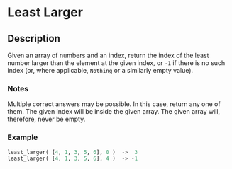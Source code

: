 # Least Larger

## Description

Given an array of numbers and an index, return the index of the least number larger than the element at the given index, or `-1` if there is no such index (or, where applicable, `Nothing` or a similarly empty value).

### Notes

Multiple correct answers may be possible. In this case, return any one of them.
The given index will be inside the given array.
The given array will, therefore, never be empty.

### Example

```python
least_larger( [4, 1, 3, 5, 6], 0 )  ->  3
least_larger( [4, 1, 3, 5, 6], 4 )  -> -1
```

